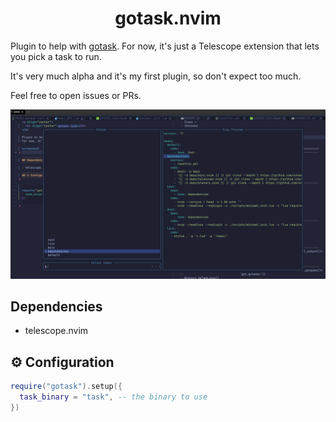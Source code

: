 <p align="center">
  <h1 align="center">gotask.nvim</h1>
</p>

Plugin to help with [gotask](https://taskfile.dev).
For now, it's just a Telescope extension that lets you pick a task to run.

It's very much alpha and it's my first plugin, so don't expect too much.

Feel free to open issues or PRs.

![screenshot](screenshots/telescope.png)


## Dependencies

- telescope.nvim

## ⚙ Configuration


```lua
require("gotask").setup({
  task_binary = "task", -- the binary to use
})
```

